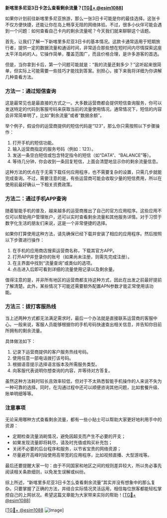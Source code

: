 **新喀里多尼亚3日卡怎么查看剩余流量？[[TG💪+ @esim1088](https://t.me/s/esim1088)]**

如果你计划前往新喀里多尼亚旅游，那么一张3日卡可能是你的最佳选择。这张卡不仅方便快捷，还能让你在岛上畅享无阻的网络体验。不过，很多小伙伴可能会遇到一个问题：如何查看自己卡内的剩余流量呢？今天我们就来聊聊这个话题。

首先，让我们了解一下新喀里多尼亚3日卡的基本情况。这款卡通常适用于短期旅行者，提供一定的数据流量和通话时间，非常适合那些想在短时间内尽情探索这座太平洋岛屿的人。它操作简单，覆盖范围广，而且价格合理，是许多游客的首选。

但是，当你拿到卡后，第一个问题可能就是：“我的流量还剩多少？”这听起来很简单，但实际上可能需要一些技巧才能找到答案。别担心，接下来我将详细为你讲解几种查看方法。

### 方法一：通过短信查询

这是最常见也是最直接的方式之一。大多数运营商都会提供短信查询服务，你可以发送特定的代码到客服号码来获取当前的流量使用情况。通常情况下，短信的内容会非常简单明了，比如“剩余流量”或者“数据余额”。

举个例子，假设你的运营商提供的短信代码是“123”，那么你只需按照以下步骤操作：

1. 打开手机的短信功能。
2. 输入运营商指定的服务号码（例如：123）。
3. 发送一条空白短信或包含特定指令的短信（如“DATA”、“BALANCE”等）。
4. 等待几分钟，你会收到一条回复短信，上面会清楚地显示你的剩余流量信息。

这种方法的优点在于无需下载任何应用程序，也不需要复杂的设置，只需几步就能完成查询。不过，需要注意的是，有些运营商可能会收取少量的短信费用，所以在使用前最好确认一下相关资费政策。

### 方法二：通过手机APP查询

随着智能手机的普及，越来越多的运营商推出了自己的官方应用程序。这些应用不仅可以帮助用户管理账户，还可以实时查看剩余流量和其他服务详情。对于习惯于数字化生活的朋友们来说，这是一个非常便捷的选择。

如果你打算使用这种方法，请先确保已经下载并安装了相应的应用程序。然后按照以下步骤进行操作：

1. 在手机的应用商店搜索运营商名称，下载其官方APP。
2. 打开APP并登录你的账号（如果尚未注册，则需先完成注册）。
3. 在主界面中找到“流量查询”或类似的选项。
4. 点击进入后即可看到详细的流量使用记录以及剩余量。

值得注意的是，并非所有地区的运营商都支持这种方式，因此在出发之前最好提前了解清楚。此外，某些情况下可能还需要额外配置APN参数才能正常使用该功能。

### 方法三：拨打客服热线

当上述两种方式都无法满足需求时，最后一个办法就是直接联系运营商的客服中心。一般来说，客服人员能够根据你的手机号码快速查出相关信息，并告知你目前所拥有的剩余流量。

具体做法如下：

1. 记录下运营商提供的客户服务热线号码。
2. 使用任意一部电话拨打该号码。
3. 根据语音提示选择语言版本及所需服务类型。
4. 向客服代表说明你想查询的内容，并等待对方答复。

虽然这种方法耗时较长且效率较低，但对于不太熟悉智能手机操作的人来说不失为一种可靠的选择。同时，在沟通过程中还可以顺便咨询其他问题，比如套餐升级、账单明细等等。

### 注意事项

无论采用哪种方式查看剩余流量，都有一些小贴士可以帮助大家更好地利用手中的资源：

- 定期检查流量消耗情况，避免因超支而产生不必要的开支；
- 如果发现流量即将耗尽，请及时充值或购买补充包；
- 关闭不必要的后台程序和服务，以节省宝贵的网络资源；
- 尽量避开高峰时段使用高带宽的应用程序，比如视频直播、大型游戏等。

最后还要提醒大家一句：由于不同国家和地区之间的规则差异较大，所以务必事先阅读相关条款细则，以免发生误解或纠纷。

综上所述，“新喀里多尼亚3日卡怎么查看剩余流量”其实并没有想象中的那么复杂。只要掌握了正确的方法，并结合实际情况灵活运用，相信每位旅客都能轻松掌控自己的上网状况。希望这篇文章能为大家带来实际的帮助！[[TG💪+ @esim1088](https://t.me/s/esim1088)]

[[TG💪+ @esim1088](https://t.me/s/esim1088) ![Image](https://i.postimg.cc/4NQfJmqS/Snipaste-2025-05-13-00-14-12.png)]